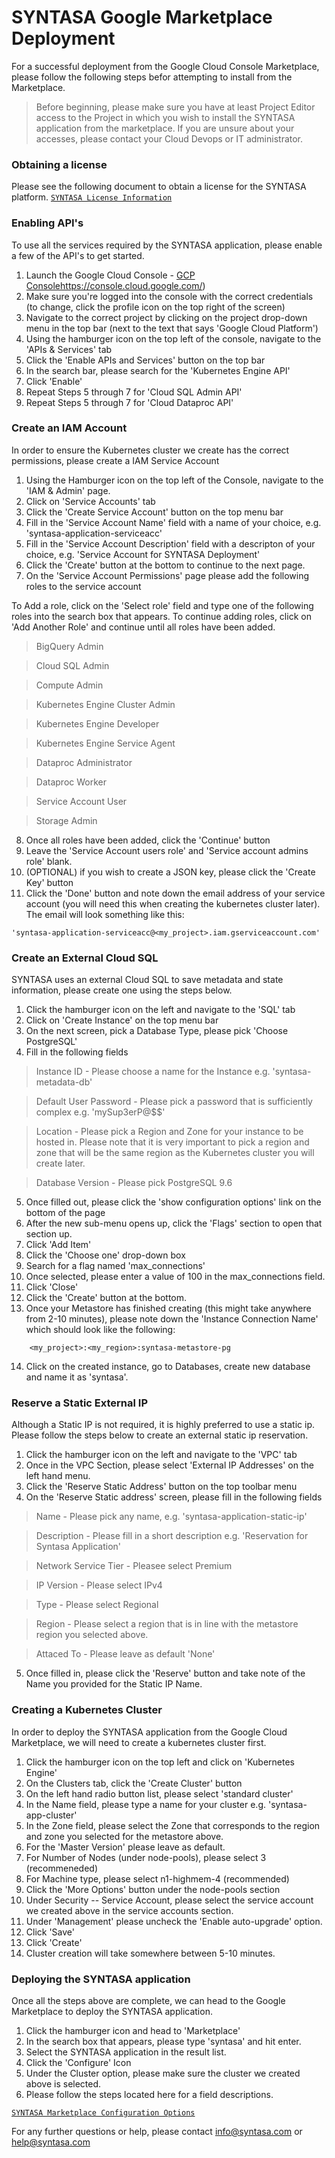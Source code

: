 # SYNTASA Google Marketplace Deployment

For a successful deployment from the Google Cloud Console Marketplace, please follow the following steps befor attempting
to install from the Marketplace.

> Before beginning, please make sure you have at least Project Editor access to the Project in which you wish to install the SYNTASA application from the marketplace.  If you are unsure about your accesses, please contact your Cloud Devops or IT administrator.

### Obtaining a license

Please see the following document to obtain a license for the SYNTASA platform.
[`SYNTASA License Information`](SYN_LICENSE_INFO.md)

### Enabling API's

To use all the services required by the SYNTASA application, please enable a few of the API's to get started.

1. Launch the Google Cloud Console - [GCP Console]()https://console.cloud.google.com/)
2. Make sure you're logged into the console with the correct credentials (to change, click the profile icon on the top right of the screen)
3. Navigate to the correct project by clicking on the project drop-down menu in the top bar (next to the text that says 'Google Cloud Platform')
4. Using the hamburger icon on the top left of the console, navigate to the 'APIs & Services' tab
5. Click the 'Enable APIs and Services' button on the top bar
6. In the search bar, please search for the 'Kubernetes Engine API'
7. Click 'Enable'
8. Repeat Steps 5 through 7 for 'Cloud SQL Admin API'
9. Repeat Steps 5 through 7 for 'Cloud Dataproc API'

### Create an IAM Account

In order to ensure the Kubernetes cluster we create has the correct permissions, please create a IAM Service Account

1. Using the Hamburger icon on the top left of the Console, navigate to the 'IAM & Admin' page.
2. Click on 'Service Accounts' tab
3. Click the 'Create Service Account' button on the top menu bar
4. Fill in the 'Service Account Name' field with a name of your choice, e.g. 'syntasa-application-serviceacc'
5. Fill in the 'Service Account Description' field with a descripton of your choice, e.g. 'Service Account for SYNTASA Deployment'
6. Click the 'Create' button at the bottom to continue to the next page.
7. On the 'Service Account Permissions' page please add the following roles to the service account

To Add a role, click on the 'Select role' field and type one of the following roles into the search box that appears.
To continue adding roles, click on 'Add Another Role' and continue until all roles have been added.

> BigQuery Admin

> Cloud SQL Admin

> Compute Admin

> Kubernetes Engine Cluster Admin

> Kubernetes Engine Developer

> Kubernetes Engine Service Agent

> Dataproc Administrator

> Dataproc Worker

> Service Account User

> Storage Admin

8. Once all roles have been added, click the 'Continue' button
9. Leave the 'Service Account users role' and 'Service account admins role' blank.
10. (OPTIONAL) if you wish to create a JSON key, please click the 'Create Key' button
11. Click the 'Done' button and note down the email address of your service account (you will need this when creating the kubernetes cluster later).  The email will look something like this: 
```$xslt
'syntasa-application-serviceacc@<my_project>.iam.gserviceaccount.com'
```

### Create an External Cloud SQL

SYNTASA uses an external Cloud SQL to save metadata and state information, please create one using the steps below.

1. Click the hamburger icon on the left and navigate to the 'SQL' tab
2. Click on 'Create Instance' on the top menu bar
3. On the next screen, pick a Database Type, please pick 'Choose PostgreSQL'
4. Fill in the following fields

> Instance ID - Please choose a name for the Instance e.g. 'syntasa-metadata-db'

> Default User Password - Please pick a password that is sufficiently complex e.g. 'mySup3erP@$$'

> Location - Please pick a Region and Zone for your instance to be hosted in.  Please note that it is very important to pick a region and zone that will be the same region as the Kubernetes cluster you will create later.

> Database Version - Please pick PostgreSQL 9.6

5. Once filled out, please click the 'show configuration options' link on the bottom of the page
6. After the new sub-menu opens up, click the 'Flags' section to open that section up.
7. Click 'Add Item'
8. Click the 'Choose one' drop-down box
9. Search for a flag named 'max_connections'
10. Once selected, please enter a value of 100 in the max_connections field.
11. Click 'Close'
12. Click the 'Create' button at the bottom.
13. Once your Metastore has finished creating (this might take anywhere from 2-10 minutes), please note down the 'Instance Connection Name' which should look like the following:
```
    <my_project>:<my_region>:syntasa-metastore-pg
```
14. Click on the created instance, go to Databases, create new database and name it as 'syntasa'.

### Reserve a Static External IP

Although a Static IP is not required, it is highly preferred to use a static ip.  Please follow the steps below to create an external static ip reservation.

1. Click the hamburger icon on the left and navigate to the 'VPC' tab
2. Once in the VPC Section, please select 'External IP Addresses' on the left hand menu.
3. Click the 'Reserve Static Address' button on the top toolbar menu
4. On the 'Reserve Static address' screen, please fill in the following fields

> Name - Please pick any name, e.g. 'syntasa-application-static-ip'

> Description - Please fill in a short description e.g. 'Reservation for Syntasa Application'

> Network Service Tier - Pleasee select Premium

> IP Version - Please select IPv4

> Type - Please select Regional

> Region - Please select a region that is in line with the metastore region you selected above.

> Attaced To - Please leave as default 'None'

5. Once filled in, please click the 'Reserve' button and take note of the Name you provided for the Static IP Name.

### Creating a Kubernetes Cluster

In order to deploy the SYNTASA application from the Google Cloud Marketplace, we will need to create a kubernetes cluster first.

1. Click the hamburger icon on the top left and click on 'Kubernetes Engine'
2. On the Clusters tab, click the 'Create Cluster' button
3. On the left hand radio button list, please select 'standard cluster'
4. In the Name field, please type a name for your cluster e.g. 'syntasa-app-cluster'
5. In the Zone field, please select the Zone that corresponds to the region and zone you selected for the metastore above.
6. For the 'Master Version' please leave as default.
7. For Number of Nodes (under node-pools), please select 3 (recommeneded)
8. For Machine type, please select n1-highmem-4 (recommended)
9. Click the 'More Options' button under the node-pools section
10. Under Security -- Service Account, please select the service account we created above in the service accounts section.
11. Under 'Management' please uncheck the 'Enable auto-upgrade' option.
12. Click 'Save'
13. Click 'Create'
14. Cluster creation will take somewhere between 5-10 minutes.


### Deploying the SYNTASA application

Once all the steps above are complete, we can head to the Google Marketplace to deploy the SYNTASA application.

1. Click the hamburger icon and head to 'Marketplace'
2. In the search box that appears, please type 'syntasa' and hit enter.
3. Select the SYNTASA application in the result list.
4. Click the 'Configure' Icon
5. Under the Cluster option, please make sure the cluster we created above is selected.
6. Please follow the steps located here for a field descriptions.

[`SYNTASA Marketplace Configuration Options`](MARKETPLACE_CONFIG_OPTIONS.md)

For any further questions or help, please contact info@syntasa.com or help@syntasa.com